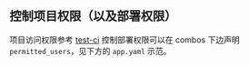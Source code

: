 ## 控制项目权限（以及部署权限）

项目访问权限参考 [test-ci](http://gitlab.ricebook.net/platform/ci-test/commit/ed0a8aeaf87f50950176b6bb168397883f037549#0cf0bb82cc508190c215cbfa97023ebc538ede19_37_37)
控制部署权限可以在 combos 下边声明 `permitted_users`，见下方的 `app.yaml` 示范。
